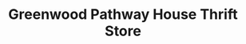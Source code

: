 ---
title: "Greenwood Pathway House Thrift Store"
url: /greenwood/greenwood-pathway-house-thrift-store/
shop: charity
---